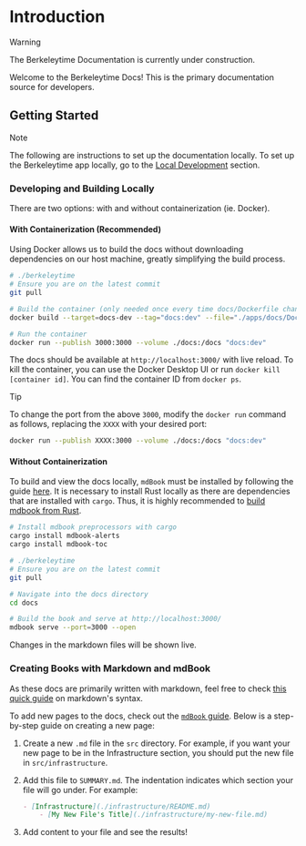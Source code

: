 # Introduction

> [!WARNING]
> The Berkeleytime Documentation is currently under construction.

Welcome to the Berkeleytime Docs! This is the primary documentation source for developers.

## Getting Started

> [!NOTE]
> The following are instructions to set up the documentation locally. To set up the Berkeleytime app locally, go to the [Local Development](./getting-started/local-development.md) section.

### Developing and Building Locally

There are two options: with and without containerization (ie. Docker).

#### With Containerization (Recommended)

Using Docker allows us to build the docs without downloading dependencies on our host machine, greatly simplifying the build process.

```sh
# ./berkeleytime
# Ensure you are on the latest commit
git pull

# Build the container (only needed once every time docs/Dockerfile changes!)
docker build --target=docs-dev --tag="docs:dev" --file="./apps/docs/Dockerfile" .

# Run the container
docker run --publish 3000:3000 --volume ./docs:/docs "docs:dev"
```

The docs should be available at `http://localhost:3000/` with live reload. To kill the container, you can use the Docker Desktop UI or run `docker kill [container id]`. You can find the container ID from `docker ps`.

> [!TIP]
> To change the port from the above `3000`, modify the `docker run` command as follows, replacing the `XXXX` with your desired port:
> ```sh
> docker run --publish XXXX:3000 --volume ./docs:/docs "docs:dev"
> ```

#### Without Containerization

To build and view the docs locally, `mdBook` must be installed by following the guide [here](https://rust-lang.github.io/mdBook/guide/installation.html#build-from-source-using-rust). It is necessary to install Rust locally as there are dependencies that are installed with `cargo`. Thus, it is highly recommended to [build mdbook from Rust](https://rust-lang.github.io/mdBook/guide/installation.html#build-from-source-using-rust).

```sh
# Install mdbook preprocessors with cargo
cargo install mdbook-alerts
cargo install mdbook-toc

# ./berkeleytime
# Ensure you are on the latest commit
git pull

# Navigate into the docs directory
cd docs

# Build the book and serve at http://localhost:3000/
mdbook serve --port=3000 --open
```

Changes in the markdown files will be shown live.

### Creating Books with Markdown and mdBook

As these docs are primarily written with markdown, feel free to check [this quick guide](https://www.markdownguide.org/basic-syntax/) on markdown's syntax.

To add new pages to the docs, check out the [`mdBook` guide](https://rust-lang.github.io/mdBook/guide/creating.html). Below is a step-by-step guide on creating a new page:

1. Create a new `.md` file in the `src` directory. For example, if you want your new page to be in the Infrastructure section, you should put the new file in `src/infrastructure`.

2. Add this file to `SUMMARY.md`. The indentation indicates which section your file will go under. For example:

    ```md
    - [Infrastructure](./infrastructure/README.md)
        - [My New File's Title](./infrastructure/my-new-file.md)
    ```

3. Add content to your file and see the results!
